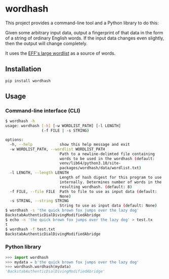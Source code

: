 # wordhash

This project provides a command-line tool and a Python library to do this:

Given some arbitrary input data, output a fingerprint of that data in the form
of a string of ordinary English words. If the input data changes even slightly,
then the output will change completely.

It uses the [EFF's large wordlist](https://www.eff.org/document/passphrase-wordlists)
as a source of words.

## Installation

```
pip install wordhash
```

## Usage

### Command-line interface (CLI)

```bash
$ wordhash -h
usage: wordhash [-h] [-w WORDLIST_PATH] [-l LENGTH]
                (-f FILE | -s STRING)

options:
  -h, --help            show this help message and exit
  -w WORDLIST_PATH, --wordlist WORDLIST_PATH
                        Path to a newline-delimted file containing
                        words to be used in the wordhash (default:
                        venv/lib64/python3.10/site-
                        packages/wordhash/data/wordlist.txt)
  -l LENGTH, --length LENGTH
                        Length of hash digest for this program to use
                        internally. Determines number of words in the
                        resulting wordhash. (default: 8)
  -f FILE, --file FILE  Path to file to use as input data (default:
                        None)
  -s STRING, --string STRING
                        String to use as input data (default: None)
$ wordhash -s 'the quick brown fox jumps over the lazy dog'
BackstabAuthenticDialDivingModifiedAbridge
$ echo -n 'the quick brown fox jumps over the lazy dog' > test.tx
t
$ wordhash -f test.txt 
BackstabAuthenticDialDivingModifiedAbridge
```

### Python library

```python
>>> import wordhash
>>> mydata = b'the quick brown fox jumps over the lazy dog'
>>> wordhash.wordhash(mydata)
'BackstabAuthenticDialDivingModifiedAbridge'
```
